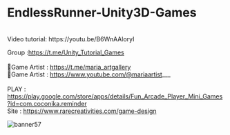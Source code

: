 # EndlessRunner-Unity3D-Games
<br />
Video tutorial: https://youtu.be/B6WnAAloryI <br />

Group :https://t.me/Unity_Tutorial_Games<br /><br />
🎨Game Artist : https://t.me/maria_artgallery<br />
🎨Game Artist : https://www.youtube.com/@mariaartist___  <br /><br />
PLAY : https://play.google.com/store/apps/details/Fun_Arcade_Player_Mini_Games?id=com.coconika.reminder<br />
Site : https://www.rarecreativities.com/game-design <br />

![banner57](https://user-images.githubusercontent.com/83016119/218669899-2eb1c2e2-bed4-4f83-85de-7230acfc0ef4.png)
